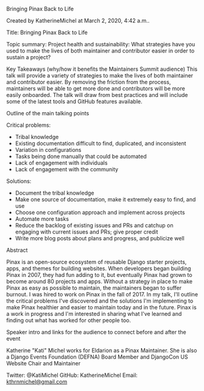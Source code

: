 Bringing Pinax Back to Life

Created by KatherineMichel at March 2, 2020, 4:42 a.m..

Title: Bringing Pinax Back to Life


Topic summary:
Project health and sustainability: What strategies have you used to make the lives of both maintainer and contributor easier in order to sustain a project?


Key Takeaways (why/how it benefits the Maintainers Summit audience)
This talk will provide a variety of strategies to make the lives of both maintainer and contributor easier. By removing the friction from the process, maintainers will be able to get more done and contributors will be more easily onboarded. The talk will draw from best practices and will include some of the latest tools and GitHub features available.


Outline of the main talking points


Critical problems:
* Tribal knowledge
* Existing documentation difficult to find, duplicated, and inconsistent
* Variation in configurations
* Tasks being done manually that could be automated
* Lack of engagement with individuals
* Lack of engagement with the community


Solutions:
* Document the tribal knowledge
* Make one source of documentation, make it extremely easy to find, and use
* Choose one configuration approach and implement across projects
* Automate more tasks
* Reduce the backlog of existing issues and PRs and catchup on engaging with current issues and PRs; give proper credit
* Write more blog posts about plans and progress, and publicize well


Abstract


Pinax is an open-source ecosystem of reusable Django starter projects, apps, and themes for building websites. When developers began building Pinax in 2007, they had fun adding to it, but eventually Pinax had grown to become around 80 projects and apps. Without a strategy in place to make Pinax as easy as possible to maintain, the maintainers began to suffer burnout. I was hired to work on Pinax in the fall of 2017. In my talk, I'll outline the critical problems I've discovered and the solutions I'm implementing to make Pinax healthier and easier to maintain today and in the future. Pinax is a work in progress and I'm interested in sharing what I've learned and finding out what has worked for other people too.


Speaker intro and links for the audience to connect before and after the event


Katherine "Kati" Michel works for Eldarion as a Pinax Maintainer. She is also a Django Events Foundation (DEFNA) Board Member and DjangoCon US Website Chair and Maintainer


Twitter: @KatiMichel
GitHub: KatherineMichel
Email: kthrnmichel@gmail.com
